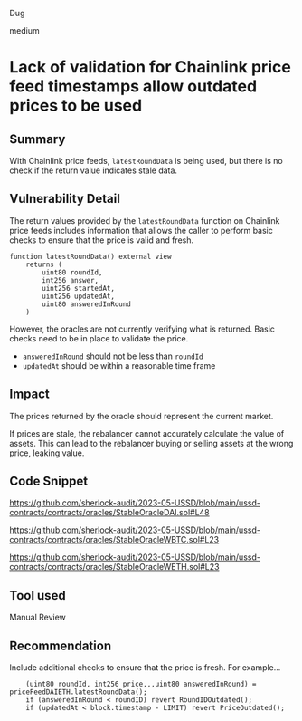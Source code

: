 Dug

medium

# Lack of validation for Chainlink price feed timestamps allow outdated prices to be used

## Summary

With Chainlink price feeds, `latestRoundData` is being used, but there is no check if the return value indicates stale data.

## Vulnerability Detail

The return values provided by the `latestRoundData` function on Chainlink price feeds includes information that allows the caller to perform basic checks to ensure that the price is valid and fresh.

```solididy
function latestRoundData() external view
    returns (
        uint80 roundId,
        int256 answer,
        uint256 startedAt,
        uint256 updatedAt,
        uint80 answeredInRound
    )
```

However, the oracles are not currently verifying what is returned. Basic checks need to be in place to validate the price.

- `answeredInRound` should not be less than `roundId`
- `updatedAt` should be within a reasonable time frame

## Impact

The prices returned by the oracle should represent the current market. 

If prices are stale, the rebalancer cannot accurately calculate the value of assets. This can lead to the rebalancer buying or selling assets at the wrong price, leaking value.

## Code Snippet

https://github.com/sherlock-audit/2023-05-USSD/blob/main/ussd-contracts/contracts/oracles/StableOracleDAI.sol#L48

https://github.com/sherlock-audit/2023-05-USSD/blob/main/ussd-contracts/contracts/oracles/StableOracleWBTC.sol#L23

https://github.com/sherlock-audit/2023-05-USSD/blob/main/ussd-contracts/contracts/oracles/StableOracleWETH.sol#L23

## Tool used

Manual Review

## Recommendation

Include additional checks to ensure that the price is fresh. For example...

```solidity
    (uint80 roundId, int256 price,,,uint80 answeredInRound) = priceFeedDAIETH.latestRoundData();
    if (answeredInRound < roundID) revert RoundIDOutdated();
    if (updatedAt < block.timestamp - LIMIT) revert PriceOutdated();
```
